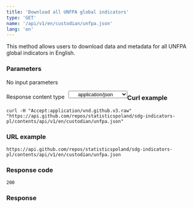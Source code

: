 ```yaml
---
title: 'Download all UNFPA global indicators'
type: 'GET'
name: '/api/v1/en/custodian/unfpa.json'
lang: 'en'
---
```


This method allows users to download data and metadata for all UNFPA global indicators in English.

### Parameters

<p>No input parameters</p>

<p style='float:left;margin-top: 7px;'>Response content type</p>
<select style='float:left;padding: 0px 15px;width: 155px;margin-left: 10px;text-align-last: center;'>
  <option>application/json</option>
</select>

<div id='example1'>

<h3 id="przykładowy-curl">Curl example</h3>

<p><code class="highlighter-rouge">curl -H "Accept:application/vnd.github.v3.raw" "https://api.github.com/repos/statisticspoland/sdg-indicators-pl/contents/api/v1/en/custodian/unfpa.json"</code></p>

<h3 id="przykładowy-url">URL example</h3>

<p><code class="highlighter-rouge">https://api.github.com/repos/statisticspoland/sdg-indicators-pl/contents/api/v1/en/custodian/unfpa.json</code></p>

<h3 id="przykładowy-kod-odpowiedzi">Response code</h3>

<p><code class="highlighter-rouge">200</code></p>

<h3 id="przykładowa-odpowiedź">Response</h3>

<p><code class="highlighter-rouge" id="show-data-en-unfpa">
</code></p>

</div>

<script>

$.getJSON('http://sdg.gov.pl/api/v1/en/custodian/unfpa.json', function(data) {
    $('#show-data-en-unfpa').html(JSON.stringify(data, null, 2));
});

</script>
